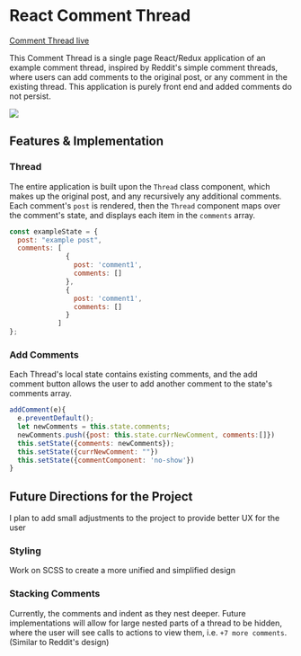 # React Comment Thread

[Comment Thread live][host]

[host]: https://kpam92.github.io/react-comments/


This Comment Thread is a single page React/Redux application of an example comment thread, inspired by Reddit's simple comment threads, where users can add comments to the original post, or any comment in the existing thread. This application is purely front end and added comments do not persist.

<a href="https://kpam92.github.io/react-comments/">
  <img src="https://github.com/kpam92/react-invoice/raw/master/screenshot.png"/>
</a>

## Features & Implementation

### Thread

  The entire application is built upon the `Thread` class component, which makes up the original post, and any recursively any additional comments. Each comment's `post` is rendered, then the `Thread` component maps over the comment's state, and displays each item in the `comments` array.
  ```javascript
  const exampleState = {
    post: "example post",
    comments: [
                {
                  post: 'comment1',
                  comments: []
                },
                {
                  post: 'comment1',
                  comments: []
                }
              ]
  };
  ```
### Add Comments

Each Thread's local state contains existing comments, and the add comment button allows the user to add another comment to the state's comments array.

```javascript
addComment(e){
  e.preventDefault();
  let newComments = this.state.comments;
  newComments.push({post: this.state.currNewComment, comments:[]})
  this.setState({comments: newComments});
  this.setState({currNewComment: ""})
  this.setState({commentComponent: 'no-show'})
}
```

## Future Directions for the Project

I plan to add small adjustments to the project to provide better UX for the user

### Styling

Work on SCSS to create a more unified and simplified design

### Stacking Comments

Currently, the comments and indent as they nest deeper. Future implementations will allow for large nested parts of a thread to be hidden, where the user will see calls to actions to view them, i.e. `+7 more comments`. (Similar to Reddit's design)
